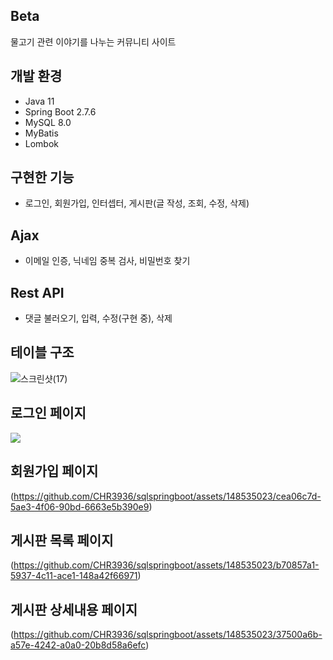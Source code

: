 ## Beta
물고기 관련 이야기를 나누는 커뮤니티 사이트

## 개발 환경
- Java 11
- Spring Boot 2.7.6
- MySQL 8.0
- MyBatis
- Lombok

## 구현한 기능
- 로그인, 회원가입, 인터셉터, 게시판(글 작성, 조회, 수정, 삭제)

## Ajax
- 이메일 인증, 닉네임 중복 검사, 비밀번호 찾기

## Rest API
- 댓글 불러오기, 입력, 수정(구현 중), 삭제


## 테이블 구조
![스크린샷(17)](https://github.com/CHR3936/sqlspringboot/assets/148535023/1b94d608-52d2-4859-a165-edd758f9740e)

## 로그인 페이지
<img src="https://github.com/CHR3936/sqlspringboot/assets/148535023/e6ec14c8-7a7b-43bc-b608-4856bc57b240">

## 회원가입 페이지
(https://github.com/CHR3936/sqlspringboot/assets/148535023/cea06c7d-5ae3-4f06-90bd-6663e5b390e9)

## 게시판 목록 페이지
(https://github.com/CHR3936/sqlspringboot/assets/148535023/b70857a1-5937-4c11-ace1-148a42f66971)

## 게시판 상세내용 페이지
(https://github.com/CHR3936/sqlspringboot/assets/148535023/37500a6b-a57e-4242-a0a0-20b8d58a6efc)
